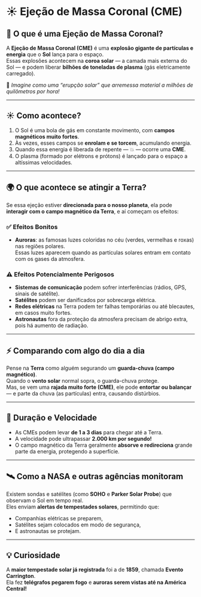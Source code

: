 # ☀️ Ejeção de Massa Coronal (CME)

## 🧭 O que é uma Ejeção de Massa Coronal?

A **Ejeção de Massa Coronal (CME)** é uma **explosão gigante de partículas e energia** que o **Sol** lança para o espaço.  
Essas explosões acontecem na **coroa solar** — a camada mais externa do Sol — e podem liberar **bilhões de toneladas de plasma** (gás eletricamente carregado).

📸 *Imagine como uma “erupção solar” que arremessa material a milhões de quilômetros por hora!*

---

## ☀️ Como acontece?

1. O Sol é uma bola de gás em constante movimento, com **campos magnéticos muito fortes**.  
2. Às vezes, esses campos se **enrolam e se torcem**, acumulando energia.  
3. Quando essa energia é liberada de repente — 💥 — ocorre uma **CME**.  
4. O plasma (formado por elétrons e prótons) é lançado para o espaço a altíssimas velocidades.

---

## 🌍 O que acontece se atingir a Terra?

Se essa ejeção estiver **direcionada para o nosso planeta**, ela pode **interagir com o campo magnético da Terra**, e aí começam os efeitos:

### ✅ Efeitos Bonitos
- **Auroras**: as famosas luzes coloridas no céu (verdes, vermelhas e roxas) nas regiões polares.  
  Essas luzes aparecem quando as partículas solares entram em contato com os gases da atmosfera.

### ⚠️ Efeitos Potencialmente Perigosos
- **Sistemas de comunicação** podem sofrer interferências (rádios, GPS, sinais de satélite).  
- **Satélites** podem ser danificados por sobrecarga elétrica.  
- **Redes elétricas** na Terra podem ter falhas temporárias ou até blecautes, em casos muito fortes.  
- **Astronautas** fora da proteção da atmosfera precisam de abrigo extra, pois há aumento de radiação.

---

## ⚡ Comparando com algo do dia a dia

Pense na **Terra** como alguém segurando um **guarda-chuva (campo magnético)**.  
Quando o **vento solar** normal sopra, o guarda-chuva protege.  
Mas, se vem uma **rajada muito forte (CME)**, ele pode **entortar ou balançar** — e parte da chuva (as partículas) entra, causando distúrbios.

---

## 🧮 Duração e Velocidade

- As CMEs podem levar **de 1 a 3 dias** para chegar até a Terra.  
- A velocidade pode ultrapassar **2.000 km por segundo!**  
- O campo magnético da Terra geralmente **absorve e redireciona** grande parte da energia, protegendo a superfície.

---

## 🛰️ Como a NASA e outras agências monitoram

Existem sondas e satélites (como **SOHO** e **Parker Solar Probe**) que observam o Sol em tempo real.  
Eles enviam **alertas de tempestades solares**, permitindo que:
- Companhias elétricas se preparem,  
- Satélites sejam colocados em modo de segurança,  
- E astronautas se protejam.

---

## 💡 Curiosidade

A **maior tempestade solar já registrada** foi a de **1859**, chamada **Evento Carrington**.  
Ela fez **telégrafos pegarem fogo** e **auroras serem vistas até na América Central!**

